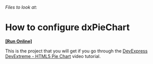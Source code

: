 <!-- default file list -->
*Files to look at*:

<!-- default file list end -->
# How to configure dxPieChart
<!-- run online -->
**[[Run Online]](https://codecentral.devexpress.com/t141704/)**
<!-- run online end -->


This is the project that you will get if you go through the <a href="http://www.youtube.com/watch?v=qYkkyOzR9jc&list=PL8h4jt35t1wjGvgflbHEH_e3b23AA30-z&index=26">DevExpress DevExtreme - HTML5 Pie Chart</a> video tutorial.

<br/>


